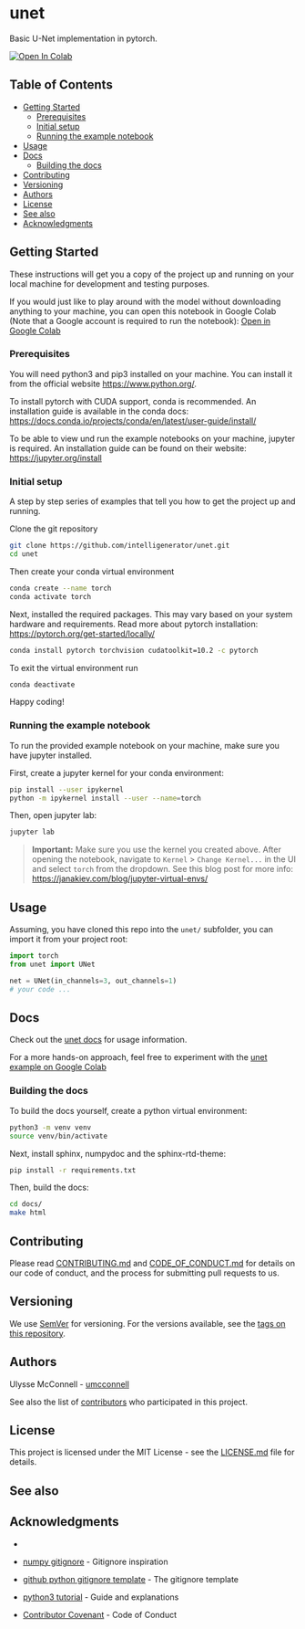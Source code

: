# unet

Basic U-Net implementation in pytorch.

[![Open In Colab](https://colab.research.google.com/assets/colab-badge.svg)][1]

## Table of Contents

-   [Getting Started](#getting-started)
    -   [Prerequisites](#prerequisites)
    -   [Initial setup](#initial-setup)
    -   [Running the example notebook](#running-the-example-notebook)
-   [Usage](#usage)
-   [Docs](#docs)
    -   [Building the docs](#building-the-docs)
-   [Contributing](#contributing)
-   [Versioning](#versioning)
-   [Authors](#authors)
-   [License](#license)
-   [See also](#see-also)
-   [Acknowledgments](#acknowledgments)

## Getting Started

These instructions will get you a copy of the project up and running on your
local machine for development and testing purposes.

If you would just like to play around with the model without downloading
anything to your machine, you can open this notebook in Google Colab
(Note that a Google account is required to run the notebook):
[Open in Google Colab][1]

### Prerequisites

You will need python3 and pip3 installed on your machine. You can install it
from the official website https://www.python.org/.

To install pytorch with CUDA support, conda is recommended. An installation
guide is available in the conda docs:
https://docs.conda.io/projects/conda/en/latest/user-guide/install/

To be able to view und run the example notebooks on your machine, jupyter is
required. An installation guide can be found on their website:
https://jupyter.org/install

### Initial setup

A step by step series of examples that tell you how to get the project up and
running.

Clone the git repository

```bash
git clone https://github.com/intelligenerator/unet.git
cd unet
```

Then create your conda virtual environment

```bash
conda create --name torch
conda activate torch
```

Next, installed the required packages. This may vary based on your system
hardware and requirements. Read more about pytorch installation:
https://pytorch.org/get-started/locally/

```bash
conda install pytorch torchvision cudatoolkit=10.2 -c pytorch
```

To exit the virtual environment run

```bash
conda deactivate
```

Happy coding!

### Running the example notebook

To run the provided example notebook on your machine, make sure you have jupyter
installed.

First, create a jupyter kernel for your conda environment:

```bash
pip install --user ipykernel
python -m ipykernel install --user --name=torch
```

Then, open jupyter lab:

```bash
jupyter lab
```

> **Important:**
> Make sure you use the kernel you created above. After opening the notebook,
> navigate to `Kernel` > `Change Kernel...` in the UI and select `torch` from
> the dropdown.
> See this blog post for more info:
> https://janakiev.com/blog/jupyter-virtual-envs/

## Usage

Assuming, you have cloned this repo into the `unet/` subfolder, you can import
it from your project root:

```python
import torch
from unet import UNet

net = UNet(in_channels=3, out_channels=1)
# your code ...
```

## Docs

Check out the [unet docs](intelligenerator.github.io/unet/) for usage
information.

For a more hands-on approach, feel free to experiment with the
[unet example on Google Colab][1]

### Building the docs

To build the docs yourself, create a python virtual environment:

```bash
python3 -m venv venv
source venv/bin/activate
```

Next, install sphinx, numpydoc and the sphinx-rtd-theme:

```bash
pip install -r requirements.txt
```

Then, build the docs:

```bash
cd docs/
make html
```

## Contributing

Please read [CONTRIBUTING.md](CONTRIBUTING.md) and
[CODE_OF_CONDUCT.md](CODE_OF_CONDUCT.md) for details on our code of conduct, and
the process for submitting pull requests to us.

## Versioning

We use [SemVer](http://semver.org/) for versioning. For the versions available,
see the [tags on this repository](https://github.com/intelligenerator/unet/tags).

## Authors

Ulysse McConnell - [umcconnell](https://github.com/umcconnell/)

See also the list of
[contributors](https://github.com/intelligenerator/unet/contributors)
who participated in this project.

## License

This project is licensed under the MIT License - see the
[LICENSE.md](LICENSE.md) file for details.

## See also

## Acknowledgments

-

-   [numpy gitignore](https://github.com/numpy/numpy/blob/master/.gitignore) -
    Gitignore inspiration
-   [github python gitignore template](https://github.com/github/gitignore/blob/master/Python.gitignore) - The gitignore template
-   [python3 tutorial](https://docs.python.org/3/tutorial/venv.html) - Guide and
    explanations
-   [Contributor Covenant](https://www.contributor-covenant.org/) - Code of Conduct

[1]: http://colab.research.google.com/github/intelligenerator/unet/blob/master
